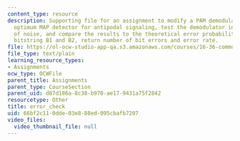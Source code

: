 ```yaml
---
content_type: resource
description: Supporting file for an assignment to modify a PAM demodulator to be an
  optimum MAP detector for antipodal signaling, test the demodulator in the presence
  of noise, and compare the results to the theoretical error probability. Takes in
  bitstring B1 and B2, return number of bit errors and error rate.
file: https://ol-ocw-studio-app-qa.s3.amazonaws.com/courses/16-36-communication-systems-engineering-spring-2009/66bf2c110dde03e888ed095cbafb7207_error_check.m
file_type: text/plain
learning_resource_types:
- Assignments
ocw_type: OCWFile
parent_title: Assignments
parent_type: CourseSection
parent_uid: d87d186a-8c38-b970-ae17-9431a75f2842
resourcetype: Other
title: error_check
uid: 66bf2c11-0dde-03e8-88ed-095cbafb7207
video_files:
  video_thumbnail_file: null
---
```

